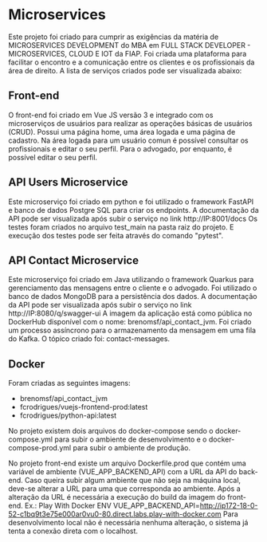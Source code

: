 # Microservices

Este projeto foi criado para cumprir as exigências da matéria de MICROSERVICES DEVELOPMENT do MBA em FULL STACK DEVELOPER - MICROSERVICES, CLOUD E IOT da FIAP.
Foi criada uma plataforma para facilitar o encontro e a comunicação entre os clientes e os profissionais da área de direito.
A lista de serviços criados pode ser visualizada abaixo:

## Front-end

O front-end foi criado em Vue JS versão 3 e integrado com os microserviços de usuários para realizar as operações básicas de usuários (CRUD).
Possui uma página home, uma área logada e uma página de cadastro.
Na área logada para um usuário comun é possível consultar os profissionais e editar o seu perfil.
Para o advogado, por enquanto, é possível editar o seu perfil.


## API Users Microservice

Este microserviço foi criado em python e foi utilizado o framework FastAPI e banco de dados Postgre SQL para criar os endpoints.
A documentação da API pode ser visualizada após subir o serviço no link http://IP:8001/docs
Os testes foram criados no arquivo test_main na pasta raiz do projeto.
E execução dos testes pode ser feita através do comando "pytest".

## API Contact Microservice

Este microserviço foi criado em Java utilizando o framework Quarkus para gerenciamento das mensagens entre o cliente e o advogado.
Foi utilizado o banco de dados MongoDB para a persistência dos dados.
A documentação da API pode ser visualizada após subir o serviço no link http://IP:8080/q/swagger-ui 
A imagem da aplicação está como pública no DockerHub disponível com o nome: brenomsf/api_contact_jvm.
Foi criado um processo assíncrono para o armazenamento da mensagem em uma fila do Kafka.
O tópico criado foi: contact-messages.

## Docker

Foram criadas as seguintes imagens:

- brenomsf/api_contact_jvm
- fcrodrigues/vuejs-frontend-prod:latest
- fcrodrigues/python-api:latest

No projeto existem dois arquivos do docker-compose sendo o docker-compose.yml para subir o ambiente de desenvolvimento e o docker-compose-prod.yml para subir o ambiente de produção.

No projeto front-end existe um arquivo Dockerfile.prod que contém uma variável de ambiente (VUE_APP_BACKEND_API) com a URL da API do back-end.
Caso queira subir algum ambiente que não seja na máquina local, deve-se alterar a URL para uma que corresponda ao ambiente.
Após a alteração da URL é necessária a execução do build da imagem do front-end.
Ex.: Play With Docker
ENV VUE_APP_BACKEND_API=http://ip172-18-0-52-c1bq9t3e75e000ar0vu0-80.direct.labs.play-with-docker.com
Para desenvolvimento local não é necessária nenhuma alteração, o sistema já tenta a conexão direta com o localhost.
